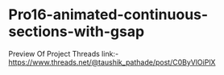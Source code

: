 # Pro16-animated-continuous-sections-with-gsap
Preview Of Project Threads link:-
https://www.threads.net/@taushik_pathade/post/C0ByVlOiPlX
